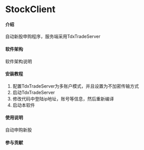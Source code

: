 # StockClient

#### 介绍
自动新股申购程序，服务端采用TdxTradeServer

#### 软件架构
软件架构说明


#### 安装教程

1. 配置TdxTradeServer为多账户模式，并且设置为不加密传输方式
2. 启动TdxTradeServer
3. 修改代码中登陆ip地址，账号等信息，然后重新编译
3. 启动本软件


#### 使用说明
自动申购新股

#### 参与贡献



